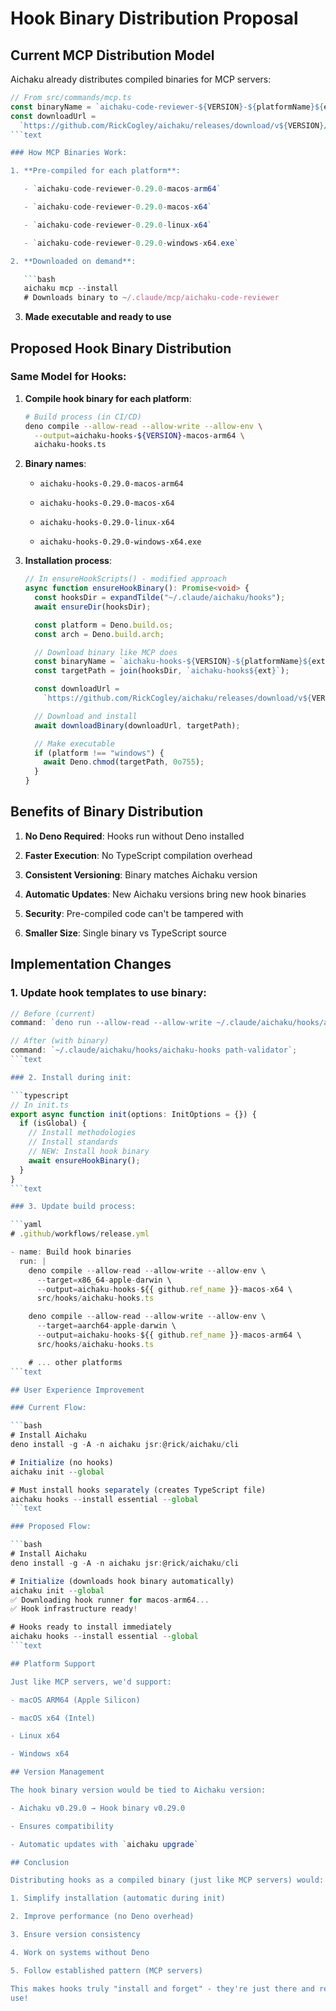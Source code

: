 # Hook Binary Distribution Proposal

## Current MCP Distribution Model

Aichaku already distributes compiled binaries for MCP servers:

````typescript
// From src/commands/mcp.ts
const binaryName = `aichaku-code-reviewer-${VERSION}-${platformName}${ext}`;
const downloadUrl =
  `https://github.com/RickCogley/aichaku/releases/download/v${VERSION}/${binaryName}`;
```text

### How MCP Binaries Work:

1. **Pre-compiled for each platform**:

   - `aichaku-code-reviewer-0.29.0-macos-arm64`

   - `aichaku-code-reviewer-0.29.0-macos-x64`

   - `aichaku-code-reviewer-0.29.0-linux-x64`

   - `aichaku-code-reviewer-0.29.0-windows-x64.exe`

2. **Downloaded on demand**:

   ```bash
   aichaku mcp --install
   # Downloads binary to ~/.claude/mcp/aichaku-code-reviewer
````

3. **Made executable and ready to use**

## Proposed Hook Binary Distribution

### Same Model for Hooks:

1. **Compile hook binary for each platform**:

   ```bash
   # Build process (in CI/CD)
   deno compile --allow-read --allow-write --allow-env \
     --output=aichaku-hooks-${VERSION}-macos-arm64 \
     aichaku-hooks.ts
   ```

2. **Binary names**:

   - `aichaku-hooks-0.29.0-macos-arm64`

   - `aichaku-hooks-0.29.0-macos-x64`

   - `aichaku-hooks-0.29.0-linux-x64`

   - `aichaku-hooks-0.29.0-windows-x64.exe`

3. **Installation process**:

   ```typescript
   // In ensureHookScripts() - modified approach
   async function ensureHookBinary(): Promise<void> {
     const hooksDir = expandTilde("~/.claude/aichaku/hooks");
     await ensureDir(hooksDir);

     const platform = Deno.build.os;
     const arch = Deno.build.arch;

     // Download binary like MCP does
     const binaryName = `aichaku-hooks-${VERSION}-${platformName}${ext}`;
     const targetPath = join(hooksDir, `aichaku-hooks${ext}`);

     const downloadUrl =
       `https://github.com/RickCogley/aichaku/releases/download/v${VERSION}/${binaryName}`;

     // Download and install
     await downloadBinary(downloadUrl, targetPath);

     // Make executable
     if (platform !== "windows") {
       await Deno.chmod(targetPath, 0o755);
     }
   }
   ```

## Benefits of Binary Distribution

1. **No Deno Required**: Hooks run without Deno installed

2. **Faster Execution**: No TypeScript compilation overhead

3. **Consistent Versioning**: Binary matches Aichaku version

4. **Automatic Updates**: New Aichaku versions bring new hook binaries

5. **Security**: Pre-compiled code can't be tampered with

6. **Smaller Size**: Single binary vs TypeScript source

## Implementation Changes

### 1. Update hook templates to use binary:

````typescript
// Before (current)
command: `deno run --allow-read --allow-write ~/.claude/aichaku/hooks/aichaku-hooks.ts path-validator`;

// After (with binary)
command: `~/.claude/aichaku/hooks/aichaku-hooks path-validator`;
```text

### 2. Install during init:

```typescript
// In init.ts
export async function init(options: InitOptions = {}) {
  if (isGlobal) {
    // Install methodologies
    // Install standards
    // NEW: Install hook binary
    await ensureHookBinary();
  }
}
```text

### 3. Update build process:

```yaml
# .github/workflows/release.yml

- name: Build hook binaries
  run: |
    deno compile --allow-read --allow-write --allow-env \
      --target=x86_64-apple-darwin \
      --output=aichaku-hooks-${{ github.ref_name }}-macos-x64 \
      src/hooks/aichaku-hooks.ts

    deno compile --allow-read --allow-write --allow-env \
      --target=aarch64-apple-darwin \
      --output=aichaku-hooks-${{ github.ref_name }}-macos-arm64 \
      src/hooks/aichaku-hooks.ts

    # ... other platforms
```text

## User Experience Improvement

### Current Flow:

```bash
# Install Aichaku
deno install -g -A -n aichaku jsr:@rick/aichaku/cli

# Initialize (no hooks)
aichaku init --global

# Must install hooks separately (creates TypeScript file)
aichaku hooks --install essential --global
```text

### Proposed Flow:

```bash
# Install Aichaku
deno install -g -A -n aichaku jsr:@rick/aichaku/cli

# Initialize (downloads hook binary automatically)
aichaku init --global
✅ Downloading hook runner for macos-arm64...
✅ Hook infrastructure ready!

# Hooks ready to install immediately
aichaku hooks --install essential --global
```text

## Platform Support

Just like MCP servers, we'd support:

- macOS ARM64 (Apple Silicon)

- macOS x64 (Intel)

- Linux x64

- Windows x64

## Version Management

The hook binary version would be tied to Aichaku version:

- Aichaku v0.29.0 → Hook binary v0.29.0

- Ensures compatibility

- Automatic updates with `aichaku upgrade`

## Conclusion

Distributing hooks as a compiled binary (just like MCP servers) would:

1. Simplify installation (automatic during init)

2. Improve performance (no Deno overhead)

3. Ensure version consistency

4. Work on systems without Deno

5. Follow established pattern (MCP servers)

This makes hooks truly "install and forget" - they're just there and ready to
use!
````
